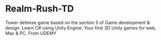 # Realm-Rush-TD
Tower defense game based on the section 5 of Game development &amp; design. Learn C# using Unity Engine. Your first 3D Unity games for web, Mac &amp; PC. From UDEMY
